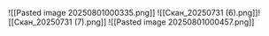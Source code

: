 ![[Pasted image 20250801000335.png]]
![[Скан_20250731 (6).png]]![[Скан_20250731 (7).png]]
![[Pasted image 20250801000457.png]]